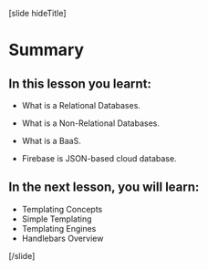 [slide hideTitle]
# Summary

## In this lesson you learnt:

- What is a Relational Databases.

- What is a Non-Relational Databases.

- What is a BaaS.

- Firebase is JSON-based cloud database.

## In the next lesson, you will learn:

- Templating Concepts
- Simple Templating
- Templating Engines
- Handlebars Overview

[/slide]